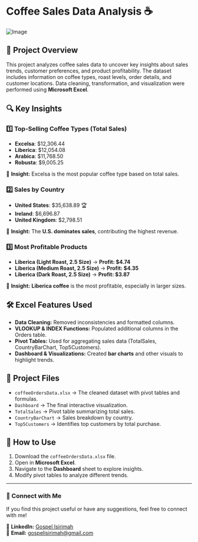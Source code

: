 # Coffee Sales Data Analysis ☕

![Image](https://github.com/user-attachments/assets/15ddbe68-d6d2-4087-9b36-813df9ef00fe)

## 📌 Project Overview
This project analyzes coffee sales data to uncover key insights about sales trends, customer preferences, and product profitability. The dataset includes information on coffee types, roast levels, order details, and customer locations. Data cleaning, transformation, and visualization were performed using **Microsoft Excel**.

## 🔍 Key Insights
### 1️⃣ Top-Selling Coffee Types (Total Sales)
- **Excelsa**: $12,306.44
- **Liberica**: $12,054.08
- **Arabica**: $11,768.50
- **Robusta**: $9,005.25

📌 **Insight:** Excelsa is the most popular coffee type based on total sales.

### 2️⃣ Sales by Country
- **United States**: $35,638.89 🏆
- **Ireland**: $6,696.87
- **United Kingdom**: $2,798.51

📌 **Insight:** The **U.S. dominates sales**, contributing the highest revenue.

### 3️⃣ Most Profitable Products
- **Liberica (Light Roast, 2.5 Size)** → **Profit: $4.74**
- **Liberica (Medium Roast, 2.5 Size)** → **Profit: $4.35**
- **Liberica (Dark Roast, 2.5 Size)** → **Profit: $3.87**

📌 **Insight:** **Liberica coffee** is the most profitable, especially in larger sizes.

## 🛠️ Excel Features Used
- **Data Cleaning:** Removed inconsistencies and formatted columns.
- **VLOOKUP & INDEX Functions:** Populated additional columns in the Orders table.
- **Pivot Tables:** Used for aggregating sales data (TotalSales, CountryBarChart, Top5Customers).
- **Dashboard & Visualizations:** Created **bar charts** and other visuals to highlight trends.

## 📂 Project Files
- `coffeeOrdersData.xlsx` → The cleaned dataset with pivot tables and formulas.
- `Dashboard` → The final interactive visualization.
- `TotalSales` → Pivot table summarizing total sales.
- `CountryBarChart` → Sales breakdown by country.
- `Top5Customers` → Identifies top customers by total purchase.

## 🚀 How to Use
1. Download the `coffeeOrdersData.xlsx` file.
2. Open in **Microsoft Excel**.
3. Navigate to the **Dashboard** sheet to explore insights.
4. Modify pivot tables to analyze different trends.

---

### 🔗 Connect with Me
If you find this project useful or have any suggestions, feel free to connect with me!

💼 **LinkedIn:** [Gospel Isirimah](https://linkedin.com/in/gospel-isirimah)  
📧 **Email:** [gospelisirimah@gmail.com](mailto:gospelisirimah@gmail.com)  
